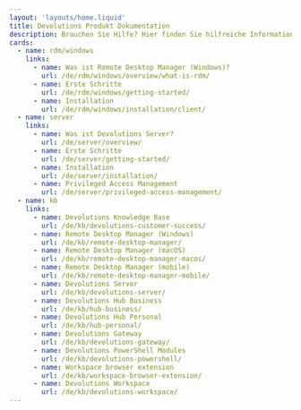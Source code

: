 ```yaml
---
layout: 'layouts/home.liquid'
title: Devolutions Produkt Dokumentation
description: Brauchen Sie Hilfe? Hier finden Sie hilfreiche Informationen für alle Devolutions Produkte, Add-Ons und Begleitwerkzeuge.
cards:
  - name: rdm/windows
    links:
      - name: Was ist Remote Desktop Manager (Windows)?
        url: /de/rdm/windows/overview/what-is-rdm/
      - name: Erste Schritte
        url: /de/rdm/windows/getting-started/
      - name: Installation
        url: /de/rdm/windows/installation/client/
  - name: server
    links:
      - name: Was ist Devolutions Server?
        url: /de/server/overview/
      - name: Erste Schritte
        url: /de/server/getting-started/
      - name: Installation
        url: /de/server/installation/
      - name: Privileged Access Management
        url: /de/server/privileged-access-management/
  - name: kb
    links:
      - name: Devolutions Knowledge Base
        url: /de/kb/devolutions-customer-success/
      - name: Remote Desktop Manager (Windows)
        url: /de/kb/remote-desktop-manager/
      - name: Remote Desktop Manager (macOS)
        url: /de/kb/remote-desktop-manager-macos/
      - name: Remote Desktop Manager (mobile)
        url: /de/kb/remote-desktop-manager-mobile/
      - name: Devolutions Server
        url: /de/kb/devolutions-server/
      - name: Devolutions Hub Business
        url: /de/kb/hub-business/
      - name: Devolutions Hub Personal
        url: /de/kb/hub-personal/
      - name: Devolutions Gateway
        url: /de/kb/devolutions-gateway/
      - name: Devolutions PowerShell Modules
        url: /de/kb/devolutions-powershell/
      - name: Workspace browser extension
        url: /de/kb/workspace-browser-extension/
      - name: Devolutions Workspace
        url: /de/kb/devolutions-workspace/
---
```

